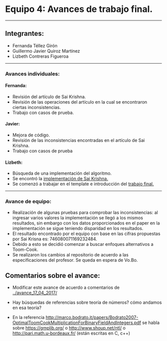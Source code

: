 # Equipo 4: Avances de trabajo final.

---

## Integrantes:
* Fernanda Téllez Girón
* Guillermo Javier Quiroz Martínez
* Lizbeth Contreras Figueroa

---

### Avances individuales:

#### Fernanda:

* Revisión del artículo de Sai Krishna.
* Revisión de las operaciones del artículo en la cual se encontraron ciertas inconsistencias.
* Trabajo con casos de prueba.


#### Javier:

* Mejora de código.
* Revisión de las inconsistencias encontradas en el artículo de Sai Krishna.
* Trabajo con casos de prueba

#### Lizbeth:

* Búsqueda de una implementación del algoritmo.
* Se encontró la [implementación de Sai Krishna.](http://cs.indstate.edu/~syedugani/number.html)
* Se comenzó a trabajar en el template e introducción del [trabajo final.](https://www.dropbox.com/s/ghjjntmzbwdct4a/equipo_4_trabajo_final.pdf?dl=0)

---

### Avance de equipo:

* Realización de algunas pruebas para comprobar las inconsistencias: al ingresar varios valores la implementación se llegó a los mismos resultados, sin embargo con los datos proporcionados en el paper en la implementación se sigue teniendo disparidad en los resultados.
* El resultado encontrado por el equipo con base en las cifras propuestas por Sai Krisna es: 746080071169232484.
* Debido a esto se decidió comenzar a buscar enfoques alternativos a Toom-Cook.
* Se realizaron los cambios al repositorio de acuerdo a las especificaciones del profesor. Se queda en espera de Vo.Bo.

## Comentarios sobre el avance:

* Modificar este avance de acuerdo a comentarios de [../avance_17_04_2017/](../avance_17_04_2017/)

* Hay búsquedas de referencias sobre teoría de números? cómo andamos en esa teoría? 

* En la referencia http://marco.bodrato.it/papers/Bodrato2007-OptimalToomCookMultiplicationForBinaryFieldAndIntegers.pdf se habla sobre https://gmplib.org/ o http://www.shoup.net/ntl/ o http://pari.math.u-bordeaux.fr/ (están escritas en C, c++)


